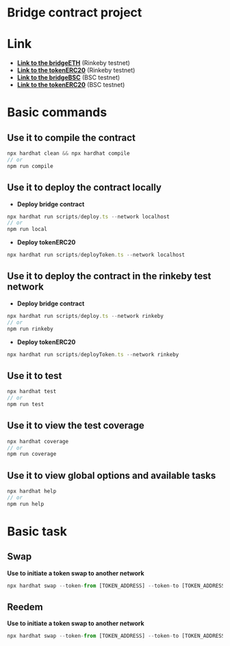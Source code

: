 # Bridge contract project

# Link

- __[Link to the bridgeETH](https://rinkeby.etherscan.io/address/0x840B001F3f1246100c1F87FEC1ea793BBBcAD2B7)__ (Rinkeby testnet)
- __[Link to the tokenERC20](https://rinkeby.etherscan.io/address/0xc463db1df83634731981fb260afdb3768167f1b9)__ (Rinkeby testnet)
- __[Link to the bridgeBSC](https://testnet.bscscan.com/address/0xa2C7F45044838333e593447734202CaE6a6dDED8)__ (BSC testnet)
- __[Link to the tokenERC20](https://testnet.bscscan.com/address/0x3cf57c9c0fed223ea5ca72b2eec5a54b6a8e57c2)__ (BSC testnet)


# Basic commands

## Use it to compile the contract

```TypeScript
npx hardhat clean && npx hardhat compile
// or
npm run compile
```

## Use it to deploy the contract locally

- __Deploy bridge contract__

```TypeScript
npx hardhat run scripts/deploy.ts --network localhost
// or
npm run local
```

- __Deploy tokenERC20__

```TypeScript
npx hardhat run scripts/deployToken.ts --network localhost
```

## Use it to deploy the contract in the rinkeby test network

- __Deploy bridge contract__

```TypeScript
npx hardhat run scripts/deploy.ts --network rinkeby
// or
npm run rinkeby
```

- __Deploy tokenERC20__

```TypeScript
npx hardhat run scripts/deployToken.ts --network rinkeby
```

## Use it to test

```TypeScript
npx hardhat test
// or
npm run test
```

## Use it to view the test coverage

```TypeScript
npx hardhat coverage
// or
npm run coverage
```

## Use it to view global options and available tasks

```TypeScript
npx hardhat help
// or
npm run help
```

# Basic task

## Swap

**Use to initiate a token swap to another network**

```TypeScript
npx hardhat swap --token-from [TOKEN_ADDRESS] --token-to [TOKEN_ADDRESS] --amount [AMOUNT_OF_TOKENS] --chain [CHAIN_ID] 
```

## Reedem

**Use to initiate a token swap to another network**

```TypeScript
npx hardhat swap --token-from [TOKEN_ADDRESS] --token-to [TOKEN_ADDRESS] --amount [AMOUNT_OF_TOKENS] --chain [CHAIN_ID] 
```